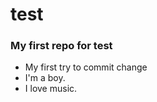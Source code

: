 test
====

### My first repo for test
* My first try to commit change
* I'm a boy. 
* I love music.
